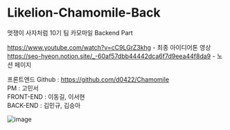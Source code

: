 # Likelion-Chamomile-Back

멋쟁이 사자처럼 10기
팀 카모마일 Backend Part

https://www.youtube.com/watch?v=cC9LGrZ3khg - 최종 아이디어톤 영상<br/>
https://seo-hyeon.notion.site/_-60af57dbb44442dca6f7d9eea44f8da9 - 노션 페이지

프론트엔드 Github : https://github.com/d0422/Chamomile<br/>
PM : 고민서<br/>
FRONT-END : 이동길, 이서현<br/>
BACK-END : 김민규, 김승아<br/>


![image](https://user-images.githubusercontent.com/81146131/176624534-cbcda4b5-f548-42eb-b5d7-21bdd7f83965.png)
